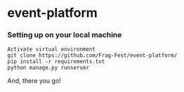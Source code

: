 # event-platform

### Setting up on your local machine 
```
Activate virtual environment  
git clone https://github.com/Frag-Fest/event-platform/  
pip install -r requirements.txt  
python manage.py runserver  
``` 
And, there you go!
